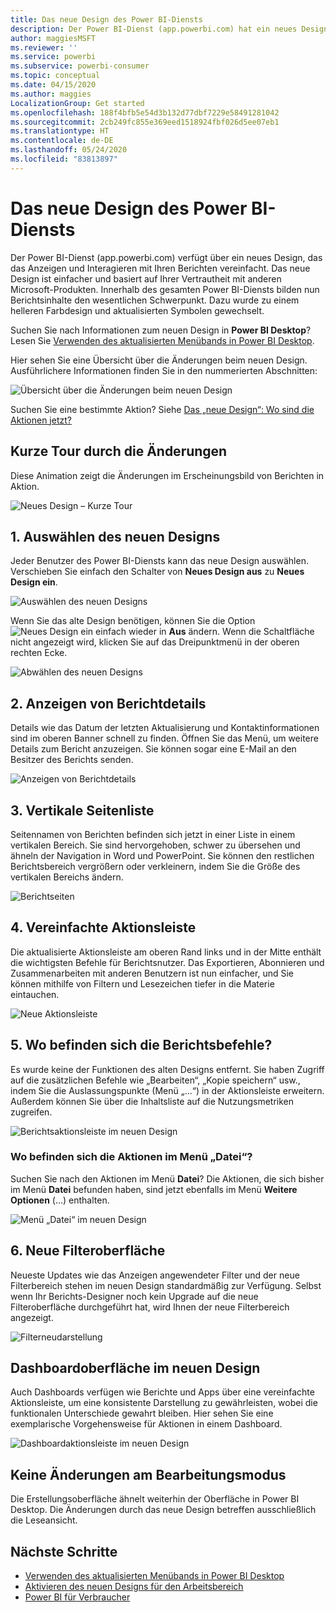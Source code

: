 ```yaml
---
title: Das neue Design des Power BI-Diensts
description: Der Power BI-Dienst (app.powerbi.com) hat ein neues Design. In diesem Artikel wird beschrieben, wie Sie mit dem neuen Design in Berichten navigieren.
author: maggiesMSFT
ms.reviewer: ''
ms.service: powerbi
ms.subservice: powerbi-consumer
ms.topic: conceptual
ms.date: 04/15/2020
ms.author: maggies
LocalizationGroup: Get started
ms.openlocfilehash: 188f4bfb5e54d3b132d77dbf7229e58491281042
ms.sourcegitcommit: 2cb249fc855e369eed1518924fbf026d5ee07eb1
ms.translationtype: HT
ms.contentlocale: de-DE
ms.lasthandoff: 05/24/2020
ms.locfileid: "83813897"
---
```

# <a name="the-new-look-of-the-power-bi-service"></a>Das neue Design des Power BI-Diensts

Der Power BI-Dienst (app.powerbi.com) verfügt über ein neues Design, das das Anzeigen und Interagieren mit Ihren Berichten vereinfacht. Das neue Design ist einfacher und basiert auf Ihrer Vertrautheit mit anderen Microsoft-Produkten. Innerhalb des gesamten Power BI-Diensts bilden nun Berichtsinhalte den wesentlichen Schwerpunkt. Dazu wurde zu einem helleren Farbdesign und aktualisierten Symbolen gewechselt. 

Suchen Sie nach Informationen zum neuen Design in **Power BI Desktop**? Lesen Sie [Verwenden des aktualisierten Menübands in Power BI Desktop](../create-reports/desktop-ribbon.md).

Hier sehen Sie eine Übersicht über die Änderungen beim neuen Design. Ausführlichere Informationen finden Sie in den nummerierten Abschnitten:

![Übersicht über die Änderungen beim neuen Design](media/service-new-look/power-bi-new-look-changes.png)

Suchen Sie eine bestimmte Aktion? Siehe [Das „neue Design“: Wo sind die Aktionen jetzt?](service-new-look-where-actions.md)

## <a name="quick-tour-of-the-changes"></a>Kurze Tour durch die Änderungen

Diese Animation zeigt die Änderungen im Erscheinungsbild von Berichten in Aktion.

![Neues Design – Kurze Tour](media/service-new-look/power-bi-new-look-quick-tour.gif)

## <a name="1-opt-in-to-the-new-look"></a>1. Auswählen des neuen Designs

Jeder Benutzer des Power BI-Diensts kann das neue Design auswählen. Verschieben Sie einfach den Schalter von **Neues Design aus** zu **Neues Design ein**.

![Auswählen des neuen Designs](media/service-new-look/power-bi-new-look-off.png)

Wenn Sie das alte Design benötigen, können Sie die Option ![Neues Design ein](media/service-new-look/power-bi-new-look-toggle-on.png) einfach wieder in **Aus** ändern. Wenn die Schaltfläche nicht angezeigt wird, klicken Sie auf das Dreipunktmenü in der oberen rechten Ecke.

![Abwählen des neuen Designs](media/service-new-look/power-bi-new-look-on.png)

## <a name="2-view-report-details"></a>2. Anzeigen von Berichtdetails 

Details wie das Datum der letzten Aktualisierung und Kontaktinformationen sind im oberen Banner schnell zu finden.  Öffnen Sie das Menü, um weitere Details zum Bericht anzuzeigen. Sie können sogar eine E-Mail an den Besitzer des Berichts senden.

![Anzeigen von Berichtdetails](media/service-new-look/power-bi-new-look-metadata.png)

## <a name="3-vertical-list-of-pages"></a>3. Vertikale Seitenliste 
Seitennamen von Berichten befinden sich jetzt in einer Liste in einem vertikalen Bereich. Sie sind hervorgehoben, schwer zu übersehen und ähneln der Navigation in Word und PowerPoint. Sie können den restlichen Berichtsbereich vergrößern oder verkleinern, indem Sie die Größe des vertikalen Bereichs ändern.

![Berichtseiten](media/service-new-look/power-bi-new-look-report-pages.png)

## <a name="4-simplified-action-bar"></a>4. Vereinfachte Aktionsleiste 

Die aktualisierte Aktionsleiste am oberen Rand links und in der Mitte enthält die wichtigsten Befehle für Berichtsnutzer. Das Exportieren, Abonnieren und Zusammenarbeiten mit anderen Benutzern ist nun einfacher, und Sie können mithilfe von Filtern und Lesezeichen tiefer in die Materie eintauchen.

![Neue Aktionsleiste](media/service-new-look/power-bi-new-look-action-bar.png)

## <a name="5-where-are-the-report-commands"></a>5. Wo befinden sich die Berichtsbefehle?

Es wurde keine der Funktionen des alten Designs entfernt. Sie haben Zugriff auf die zusätzlichen Befehle wie „Bearbeiten“, „Kopie speichern“ usw., indem Sie die Auslassungspunkte (Menü „...“) in der Aktionsleiste erweitern. Außerdem können Sie über die Inhaltsliste auf die Nutzungsmetriken zugreifen.

![Berichtsaktionsleiste im neuen Design](media/service-new-look/power-bi-report-action-bar-new-look.gif)

### <a name="where-are-file-menu-actions"></a>Wo befinden sich die Aktionen im Menü „Datei“?

Suchen Sie nach den Aktionen im Menü **Datei**? Die Aktionen, die sich bisher im Menü **Datei** befunden haben, sind jetzt ebenfalls im Menü **Weitere Optionen** (...) enthalten. 

![Menü „Datei“ im neuen Design](media/service-new-look/power-bi-file-menu-new-look.gif)

## <a name="6-new-filter-experience"></a>6. Neue Filteroberfläche

Neueste Updates wie das Anzeigen angewendeter Filter und der neue Filterbereich stehen im neuen Design standardmäßig zur Verfügung. Selbst wenn Ihr Berichts-Designer noch kein Upgrade auf die neue Filteroberfläche durchgeführt hat, wird Ihnen der neue Filterbereich angezeigt.

![Filterneudarstellung](media/service-new-look/power-bi-new-look-filters.png)

## <a name="dashboard-new-look-experience"></a>Dashboardoberfläche im neuen Design 

Auch Dashboards verfügen wie Berichte und Apps über eine vereinfachte Aktionsleiste, um eine konsistente Darstellung zu gewährleisten, wobei die funktionalen Unterschiede gewahrt bleiben. Hier sehen Sie eine exemplarische Vorgehensweise für Aktionen in einem Dashboard.
 
![Dashboardaktionsleiste im neuen Design](media/service-new-look/power-bi-dashboard-action-bar-new-look.gif)

## <a name="no-changes-to-edit-mode"></a>Keine Änderungen am Bearbeitungsmodus 

Die Erstellungsoberfläche ähnelt weiterhin der Oberfläche in Power BI Desktop. Die Änderungen durch das neue Design betreffen ausschließlich die Leseansicht.

## <a name="next-steps"></a>Nächste Schritte

- [Verwenden des aktualisierten Menübands in Power BI Desktop](../create-reports/desktop-ribbon.md)
- [Aktivieren des neuen Designs für den Arbeitsbereich](../collaborate-share/service-workspaces-new-look.md)
- [Power BI für Verbraucher](end-user-consumer.md)
